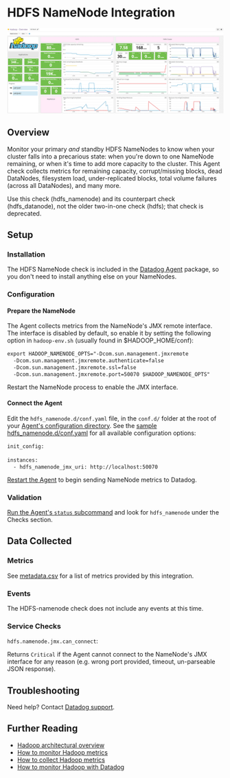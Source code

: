 # HDFS NameNode Integration

![HDFS Dashboard][11]

## Overview

Monitor your primary _and_ standby HDFS NameNodes to know when your cluster falls into a precarious state: when you're down to one NameNode remaining, or when it's time to add more capacity to the cluster. This Agent check collects metrics for remaining capacity, corrupt/missing blocks, dead DataNodes, filesystem load, under-replicated blocks, total volume failures (across all DataNodes), and many more.

Use this check (hdfs_namenode) and its counterpart check (hdfs_datanode), not the older two-in-one check (hdfs); that check is deprecated.

## Setup
### Installation

The HDFS NameNode check is included in the [Datadog Agent][1] package, so you don't need to install anything else on your NameNodes.

### Configuration
#### Prepare the NameNode

The Agent collects metrics from the NameNode's JMX remote interface. The interface is disabled by default, so enable it by setting the following option in `hadoop-env.sh` (usually found in $HADOOP_HOME/conf):

```
export HADOOP_NAMENODE_OPTS="-Dcom.sun.management.jmxremote
  -Dcom.sun.management.jmxremote.authenticate=false
  -Dcom.sun.management.jmxremote.ssl=false
  -Dcom.sun.management.jmxremote.port=50070 $HADOOP_NAMENODE_OPTS"
```

Restart the NameNode process to enable the JMX interface.

#### Connect the Agent

Edit the `hdfs_namenode.d/conf.yaml` file, in the `conf.d/` folder at the root of your [Agent's configuration directory][12]. See the [sample hdfs_namenode.d/conf.yaml][2] for all available configuration options:

```
init_config:

instances:
  - hdfs_namenode_jmx_uri: http://localhost:50070
```

[Restart the Agent][3] to begin sending NameNode metrics to Datadog.

### Validation

[Run the Agent's `status` subcommand][4] and look for `hdfs_namenode` under the Checks section.

## Data Collected
### Metrics

See [metadata.csv][5] for a list of metrics provided by this integration.

### Events
The HDFS-namenode check does not include any events at this time.

### Service Checks

`hdfs.namenode.jmx.can_connect`:

Returns `Critical` if the Agent cannot connect to the NameNode's JMX interface for any reason (e.g. wrong port provided, timeout, un-parseable JSON response).

## Troubleshooting
Need help? Contact [Datadog support][6].

## Further Reading

* [Hadoop architectural overview][7]
* [How to monitor Hadoop metrics][8]
* [How to collect Hadoop metrics][9]
* [How to monitor Hadoop with Datadog][10]


[1]: https://app.datadoghq.com/account/settings#agent
[2]: https://github.com/DataDog/integrations-core/blob/master/hdfs_namenode/datadog_checks/hdfs_namenode/data/conf.yaml.example
[3]: https://docs.datadoghq.com/agent/faq/agent-commands/#start-stop-restart-the-agent
[4]: https://docs.datadoghq.com/agent/faq/agent-commands/#agent-status-and-information
[5]: https://github.com/DataDog/integrations-core/blob/master/hdfs_namenode/metadata.csv
[6]: https://docs.datadoghq.com/help/
[7]: https://www.datadoghq.com/blog/hadoop-architecture-overview/
[8]: https://www.datadoghq.com/blog/monitor-hadoop-metrics/
[9]: https://www.datadoghq.com/blog/collecting-hadoop-metrics/
[10]: https://www.datadoghq.com/blog/monitor-hadoop-metrics-datadog/
[11]: https://raw.githubusercontent.com/DataDog/integrations-core/master/hdfs_datanode/images/hadoop_dashboard.png
[12]: https://docs.datadoghq.com/agent/faq/agent-configuration-files/#agent-configuration-directory
